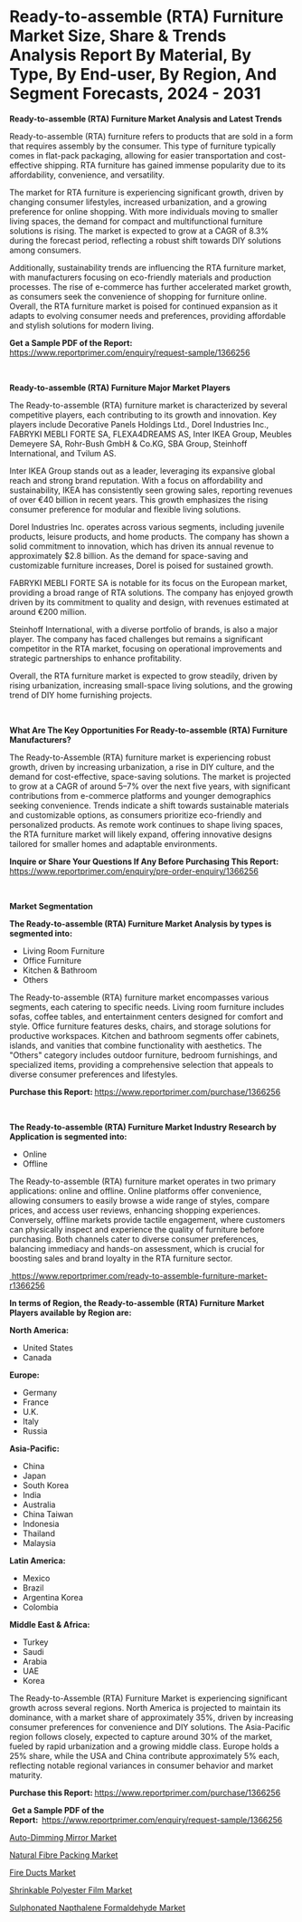 <p><h1>Ready-to-assemble (RTA) Furniture Market Size, Share & Trends Analysis Report By Material, By Type, By End-user, By Region, And Segment Forecasts, 2024 - 2031</h1></p><p><strong>Ready-to-assemble (RTA) Furniture Market Analysis and Latest Trends</strong></p>
<p><p>Ready-to-assemble (RTA) furniture refers to products that are sold in a form that requires assembly by the consumer. This type of furniture typically comes in flat-pack packaging, allowing for easier transportation and cost-effective shipping. RTA furniture has gained immense popularity due to its affordability, convenience, and versatility. </p><p>The market for RTA furniture is experiencing significant growth, driven by changing consumer lifestyles, increased urbanization, and a growing preference for online shopping. With more individuals moving to smaller living spaces, the demand for compact and multifunctional furniture solutions is rising. The market is expected to grow at a CAGR of 8.3% during the forecast period, reflecting a robust shift towards DIY solutions among consumers. </p><p>Additionally, sustainability trends are influencing the RTA furniture market, with manufacturers focusing on eco-friendly materials and production processes. The rise of e-commerce has further accelerated market growth, as consumers seek the convenience of shopping for furniture online. Overall, the RTA furniture market is poised for continued expansion as it adapts to evolving consumer needs and preferences, providing affordable and stylish solutions for modern living.</p></p>
<p><strong>Get a Sample PDF of the Report:&nbsp;</strong> <a href="https://www.reportprimer.com/enquiry/request-sample/1366256">https://www.reportprimer.com/enquiry/request-sample/1366256</a></p>
<p>&nbsp;</p>
<p><strong>Ready-to-assemble (RTA) Furniture Major Market Players</strong></p>
<p><p>The Ready-to-assemble (RTA) furniture market is characterized by several competitive players, each contributing to its growth and innovation. Key players include Decorative Panels Holdings Ltd., Dorel Industries Inc., FABRYKI MEBLI FORTE SA, FLEXA4DREAMS AS, Inter IKEA Group, Meubles Demeyere SA, Rohr-Bush GmbH & Co.KG, SBA Group, Steinhoff International, and Tvilum AS. </p><p>Inter IKEA Group stands out as a leader, leveraging its expansive global reach and strong brand reputation. With a focus on affordability and sustainability, IKEA has consistently seen growing sales, reporting revenues of over €40 billion in recent years. This growth emphasizes the rising consumer preference for modular and flexible living solutions.</p><p>Dorel Industries Inc. operates across various segments, including juvenile products, leisure products, and home products. The company has shown a solid commitment to innovation, which has driven its annual revenue to approximately $2.8 billion. As the demand for space-saving and customizable furniture increases, Dorel is poised for sustained growth.</p><p>FABRYKI MEBLI FORTE SA is notable for its focus on the European market, providing a broad range of RTA solutions. The company has enjoyed growth driven by its commitment to quality and design, with revenues estimated at around €200 million. </p><p>Steinhoff International, with a diverse portfolio of brands, is also a major player. The company has faced challenges but remains a significant competitor in the RTA market, focusing on operational improvements and strategic partnerships to enhance profitability.</p><p>Overall, the RTA furniture market is expected to grow steadily, driven by rising urbanization, increasing small-space living solutions, and the growing trend of DIY home furnishing projects.</p></p>
<p>&nbsp;</p>
<p><strong>What Are The Key Opportunities For Ready-to-assemble (RTA) Furniture Manufacturers?</strong></p>
<p><p>The Ready-to-Assemble (RTA) furniture market is experiencing robust growth, driven by increasing urbanization, a rise in DIY culture, and the demand for cost-effective, space-saving solutions. The market is projected to grow at a CAGR of around 5–7% over the next five years, with significant contributions from e-commerce platforms and younger demographics seeking convenience. Trends indicate a shift towards sustainable materials and customizable options, as consumers prioritize eco-friendly and personalized products. As remote work continues to shape living spaces, the RTA furniture market will likely expand, offering innovative designs tailored for smaller homes and adaptable environments.</p></p>
<p><strong>Inquire or Share Your Questions If Any Before Purchasing This Report:</strong> <a href="https://www.reportprimer.com/enquiry/pre-order-enquiry/1366256">https://www.reportprimer.com/enquiry/pre-order-enquiry/1366256</a></p>
<p>&nbsp;</p>
<p><strong>Market Segmentation</strong></p>
<p><strong>The Ready-to-assemble (RTA) Furniture Market Analysis by types is segmented into:</strong></p>
<p><ul><li>Living Room Furniture</li><li>Office Furniture</li><li>Kitchen & Bathroom</li><li>Others</li></ul></p>
<p><p>The Ready-to-assemble (RTA) furniture market encompasses various segments, each catering to specific needs. Living room furniture includes sofas, coffee tables, and entertainment centers designed for comfort and style. Office furniture features desks, chairs, and storage solutions for productive workspaces. Kitchen and bathroom segments offer cabinets, islands, and vanities that combine functionality with aesthetics. The "Others" category includes outdoor furniture, bedroom furnishings, and specialized items, providing a comprehensive selection that appeals to diverse consumer preferences and lifestyles.</p></p>
<p><strong>Purchase this Report:&nbsp;</strong><a href="https://www.reportprimer.com/purchase/1366256">https://www.reportprimer.com/purchase/1366256</a></p>
<p>&nbsp;</p>
<p><strong>The Ready-to-assemble (RTA) Furniture Market Industry Research by Application is segmented into:</strong></p>
<p><ul><li>Online</li><li>Offline</li></ul></p>
<p><p>The Ready-to-assemble (RTA) furniture market operates in two primary applications: online and offline. Online platforms offer convenience, allowing consumers to easily browse a wide range of styles, compare prices, and access user reviews, enhancing shopping experiences. Conversely, offline markets provide tactile engagement, where customers can physically inspect and experience the quality of furniture before purchasing. Both channels cater to diverse consumer preferences, balancing immediacy and hands-on assessment, which is crucial for boosting sales and brand loyalty in the RTA furniture sector.</p></p>
<p><a href="https://www.reportprimer.com/ready-to-assemble-furniture-market-r1366256">&nbsp;https://www.reportprimer.com/ready-to-assemble-furniture-market-r1366256</a></p>
<p><strong>In terms of Region, the Ready-to-assemble (RTA) Furniture Market Players available by Region are:</strong></p>
<p>
    <p> <strong> North America: </strong>
        <ul>
            <li>United States</li>
            <li>Canada</li>
        </ul>
        </p> 
    <p> <strong> Europe: </strong>
        <ul>
            <li>Germany</li>
            <li>France</li>
            <li>U.K.</li>
            <li>Italy</li>
            <li>Russia</li>
        </ul>
        </p> 
    <p> <strong> Asia-Pacific: </strong>
        <ul>
            <li>China</li>
            <li>Japan</li>
            <li>South Korea</li>
            <li>India</li>
            <li>Australia</li>
            <li>China Taiwan</li>
            <li>Indonesia</li>
            <li>Thailand</li>
            <li>Malaysia</li>
        </ul>
        </p> 
    <p> <strong> Latin America: </strong>
        <ul>
            <li>Mexico</li>
            <li>Brazil</li>
            <li>Argentina Korea</li>
            <li>Colombia</li>
        </ul>
        </p> 
    <p> <strong> Middle East & Africa: </strong>
        <ul>
            <li>Turkey</li>
            <li>Saudi</li>
            <li>Arabia</li>
            <li>UAE</li>
            <li>Korea</li>
        </ul>
    </p>
    </p>
<p><p>The Ready-to-Assemble (RTA) Furniture Market is experiencing significant growth across several regions. North America is projected to maintain its dominance, with a market share of approximately 35%, driven by increasing consumer preferences for convenience and DIY solutions. The Asia-Pacific region follows closely, expected to capture around 30% of the market, fueled by rapid urbanization and a growing middle class. Europe holds a 25% share, while the USA and China contribute approximately 5% each, reflecting notable regional variances in consumer behavior and market maturity.</p></p>
<p><strong>Purchase this Report: </strong><a href="https://www.reportprimer.com/purchase/1366256">https://www.reportprimer.com/purchase/1366256</a></p>
<p>&nbsp;<strong>Get a Sample PDF of the Report:&nbsp;&nbsp;</strong><a href="https://www.reportprimer.com/enquiry/request-sample/1366256">https://www.reportprimer.com/enquiry/request-sample/1366256</a></p>
<p><strong></strong></p>
<p><p><a href="https://medium.com/@lottiejerde2023/charting-the-future-comprehensive-analysis-of-the-global-auto-dimming-mirror-market-2024-2031-1f3fe8c72b14">Auto-Dimming Mirror Market</a></p><p><a href="https://issuu.com/reportprime-2/docs/natural-fibre-packing-market-size-2_a814ec53061e98">Natural Fibre Packing Market</a></p><p><a href="https://www.linkedin.com/pulse/global-fire-ducts-market-analysis-trends-forecasts-growth-opportunities-7iqkc">Fire Ducts Market</a></p><p><a href="https://issuu.com/reportprime-2/docs/shrinkable-polyester-film-market-si_d3548365ca3d2d">Shrinkable Polyester Film Market</a></p><p><a href="https://medium.com/@lottiejerde2023/sulphonated-napthalene-formaldehyde-market-overview-global-market-trends-and-future-prospects-from-c47bf24eadcc?postPublishedType=repub">Sulphonated Napthalene Formaldehyde Market</a></p></p>